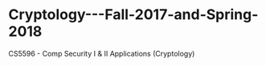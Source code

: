 # Cryptology---Fall-2017-and-Spring-2018
CS5596 - Comp Security I &amp; II Applications (Cryptology)
